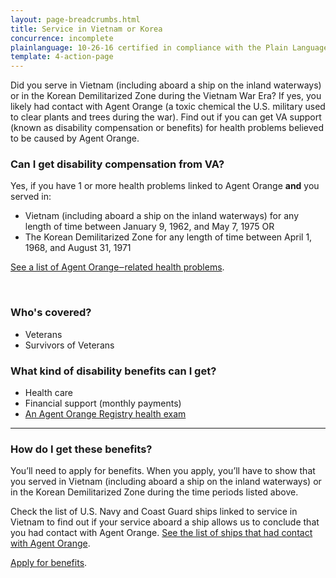 ```yaml
---
layout: page-breadcrumbs.html
title: Service in Vietnam or Korea
concurrence: incomplete
plainlanguage: 10-26-16 certified in compliance with the Plain Language Act
template: 4-action-page
---
```


Did you serve in Vietnam (including aboard a ship on the inland waterways) or in the Korean Demilitarized Zone during the Vietnam War Era? If yes, you likely had contact with Agent Orange (a toxic chemical the U.S. military used to clear plants and trees during the war). Find out if you can get VA support (known as disability compensation or benefits) for health problems believed to be caused by Agent Orange.

<div class="call-out" markdown="1">

### Can I get disability compensation from VA?

Yes, if you have 1 or more health problems linked to Agent Orange **and** you served in:

- Vietnam (including aboard a ship on the inland waterways) for any length of time between January 9, 1962, and May 7, 1975
  OR
- The Korean Demilitarized Zone for any length of time between April 1, 1968, and August 31, 1971

[See a list of Agent Orange‒related health problems](https://www.vets.gov/disability-benefits/conditions/exposure-to-hazardous-materials/agent-orange/diseases/).

<br>

### Who's covered?

- Veterans
- Survivors of Veterans

</div>

### What kind of disability benefits can I get?

- Health care
- Financial support (monthly payments)
- [An Agent Orange Registry health exam](/disability-benefits/conditions/exposure-to-hazardous-materials/agent-orange/registry-health-exam/)

-----

### How do I get these benefits?

You’ll need to apply for benefits. When you apply, you’ll have to show that you served in Vietnam (including aboard a ship on the inland waterways) or in the Korean Demilitarized Zone during the time periods listed above.

Check the list of U.S. Navy and Coast Guard ships linked to service in Vietnam to find out if your service aboard a ship allows us to conclude that you had contact with Agent Orange. [See the list of ships that had contact with Agent Orange](http://www.publichealth.va.gov/exposures/agentorange/shiplist/list.asp).

[Apply for benefits](https://www.vets.gov/disability-benefits/apply-for-benefits/).
